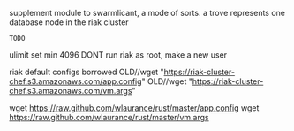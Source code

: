 supplement module to swarmlicant, a mode of sorts.
	a trove represents one database node in the riak cluster

	TODO 
ulimit set min 4096
DONT run riak as root, make a new user
	
riak default configs borrowed
OLD//wget "https://riak-cluster-chef.s3.amazonaws.com/app.config"
OLD//wget "https://riak-cluster-chef.s3.amazonaws.com/vm.args"

wget https://raw.github.com/wlaurance/rust/master/app.config
wget https://raw.github.com/wlaurance/rust/master/vm.args
